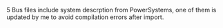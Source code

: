 5 Bus files include system descrption from PowerSystems, one of them is updated by me to avoid compilation errors after import.
